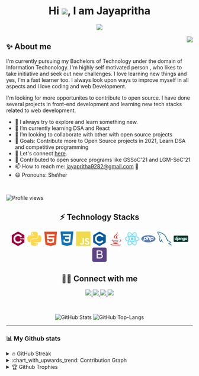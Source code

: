 <h1 align="center">Hi <img src="https://raw.githubusercontent.com/MartinHeinz/MartinHeinz/master/wave.gif" width="30px">, I am Jayapritha</h1>

<p align="center">
  <a href="https://github.com/DenverCoder1/readme-typing-svg"><img src="https://readme-typing-svg.herokuapp.com?color=FE64D9&center=true&lines=Open+source+Enthusiast;Front-End+Web+Developer;Django+Developer&center=true&width=380&height=45"></a>
</p>

<img align="right"  src="https://user-images.githubusercontent.com/53329034/123502306-0fcdfc80-d669-11eb-87e4-d24cccfbbd00.gif" />

<h2 align=""> ✨ About me </h2>
I'm currently pursuing my Bachelors of Technology under the domain of Information Techonology. I'm highly self motivated person , who likes to take initiative and seek out new challenges. I love learning new things and yes, I'm a fast learner too. I always look upon ways to improve myself in all aspects and I love coding and web Development.

I'm looking for more opportunites to contribute to open source. I have done several projects in front-end development and learning new tech stacks related to web development.

- 🤩 I always try to explore and learn something new.
- 🌱 I’m currently learning DSA and React
- 👯 I’m looking to collaborate with other with open source projects
- 🥅 Goals: Contribute more to Open Source projects in 2021, Learn DSA and competitive programming 
- 🎉 Let's connect [here](https://www.linkedin.com/in/jayapritha-n-32aa79185/).
- 🌟 Contributed to open source programs like GSSoC'21 and LGM-SoC'21
- 📫 How to reach me: jayapritha9282@gmail.com 📩
- 😄 Pronouns: She\her
<br>

![Profile views](https://gpvc.arturio.dev/coding-geek21)

<h2 align="center"> ⚡️ Technology Stacks </h2>
                  
<p align="center">
<code><img height="40" src="https://github.com/devicons/devicon/blob/master/icons/cplusplus/cplusplus-plain.svg"></code>
<code><img height="40" src="https://github.com/devicons/devicon/blob/master/icons/python/python-plain.svg"></code>
<code><img height="40" src="https://github.com/devicons/devicon/blob/master/icons/html5/html5-plain.svg"></code>
<code><img height="40" src="https://github.com/devicons/devicon/blob/master/icons/css3/css3-plain.svg"></code>
<code><img height="40" src="https://github.com/devicons/devicon/blob/master/icons/javascript/javascript-plain.svg"></code>
<code><img height="40" src="https://github.com/devicons/devicon/blob/master/icons/c/c-plain.svg"></code>
<code><img height="40" src="https://github.com/devicons/devicon/blob/master/icons/java/java-plain.svg"></code>
<code><img height="40" src="https://github.com/devicons/devicon/blob/master/icons/react/react-original.svg"></code>
<code><img height="40" src="https://github.com/devicons/devicon/blob/master/icons/php/php-plain.svg"></code>
<code><img height="40" src="https://github.com/devicons/devicon/blob/master/icons/mysql/mysql-plain.svg"></code>
<code><img height="40" src="https://github.com/devicons/devicon/blob/master/icons/django/django-plain.svg"></code>
<code><img height="40" src="https://github.com/devicons/devicon/blob/master/icons/bootstrap/bootstrap-plain.svg"></code>
</p>

<h2 align="center"> 🤝🏻 Connect with me </h2>

<p align="center">
  <a href="https://www.linkedin.com/in/jayapritha-n-32aa79185/">
   <img src="https://img.icons8.com/color/48/000000/linkedin.png"/>
  </a>
  <a href="https://www.instagram.com/ja_yo.pritha/">
    <img src="https://img.icons8.com/fluent/48/000000/instagram-new.png"/>
  </a>
  <a href="https://www.facebook.com/jaya.pritha.777/">
      <img src="https://img.icons8.com/color/48/000000/facebook.png"/>
  </a>
  <a href="mailto:jayapritha9282@gmail.com">
     <img src="https://img.icons8.com/color/48/000000/gmail.png"/>
  </a>
</p>

<br />

<!-- GitHub Readme Streak Stats & Most used languages - https://github.com/coding-geek21/github-readme-streak-stats -->
<p align="center">
<img src="https://github-readme-stats.vercel.app/api?username=coding-geek21&show_icons=true&theme=jolly" alt="GitHub Stats" align="center" width="48%" />
  <img src="https://github-readme-stats.vercel.app/api/top-langs/?username=coding-geek21&layout=compact&theme=jolly&langs_count=10" alt="GitHub Top-Langs" align="center" width="40%" />
 </p>
 
<hr>

### 📊 My Github stats

<details>
  <summary>🔥 GitHub Streak</summary>
  <br/>
   <a href="https://github.com/coding-geek21/github-readme-streak-stats">
   <img title="🔥 Get streak stats for your profile at git.io/streak-stats" alt="Jayapritha's streak" src="https://github-readme-streak-stats.herokuapp.com/?user=coding-geek21&theme=jolly&hide_border=true"/>
  </a>
  <br/>
</details>

<details>
   <summary>:chart_with_upwards_trend: Contribution Graph </summary>
   <br/>
   <a href="https://github.com/ashutosh00710/github-readme-activity-graph"><img alt="Jayapritha's Activity Graph" src="https://activity-graph.herokuapp.com/graph?username=coding-geek21&bg_color=1F222E&color=F8D866&line=F85D7F&point=FFFFFF&hide_border=true" /></a>
</details>                                                                                     

<details>
   <summary>🏆 Github Trophies </summary>
   <br/>
  <img alt="Jayapritha's Activity Graph" src="https://github-profile-trophy.vercel.app/?username=coding-geek21&theme=monokai" />
</details>  

